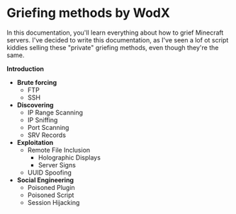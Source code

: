 # Griefing methods by WodX

In this documentation, you'll learn everything about how to grief Minecraft servers. I've decided to write this documentation, as I've seen a lof ot script kiddies selling these "private" griefing methods, even though they're the same.

**Introduction**
- **Brute forcing**
    - FTP
    - SSH
- **Discovering**
    - IP Range Scanning
    - IP Sniffing
    - Port Scanning
    - SRV Records
- **Exploitation**
    - Remote File Inclusion
        - Holographic Displays
        - Server Signs
    - UUID Spoofing
- **Social Engineering**
    - Poisoned Plugin
    - Poisoned Script
    - Session Hijacking